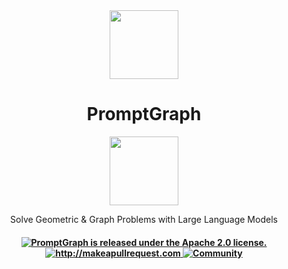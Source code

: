 <div align="center">
<img width="110px" src="https://raw.githubusercontent.com/promptslab/PromptGraph/main/logo/logo.png">
<h1>PromptGraph</h1></div>

<div align="center"><img width="110px" src="https://raw.githubusercontent.com/monk1337/Graph-Neural-networks-for-NLP/main/knowledge-graph.jpg">
</div>

<!-- 
<h2 align="center">PromptGraph</h2> -->

<p align="center">
  <p align="center">Solve Geometric & Graph Problems with Large Language Models
</p>
</p>

 <h4 align="center">
  <a href="https://github.com/promptslab/PromptGraph/blob/main/LICENSE">
    <img src="https://img.shields.io/badge/License-Apache_2.0-blue.svg" alt="PromptGraph is released under the Apache 2.0 license." />
  </a>
  <a href="http://makeapullrequest.com">
    <img src="https://img.shields.io/badge/PRs-welcome-brightgreen.svg?style=flat-square" alt="http://makeapullrequest.com" />
  </a>
  <a href="https://discord.gg/m88xfYMbK6">
    <img src="https://img.shields.io/badge/Discord-Community-orange" alt="Community" />
  </a>
</h4>
